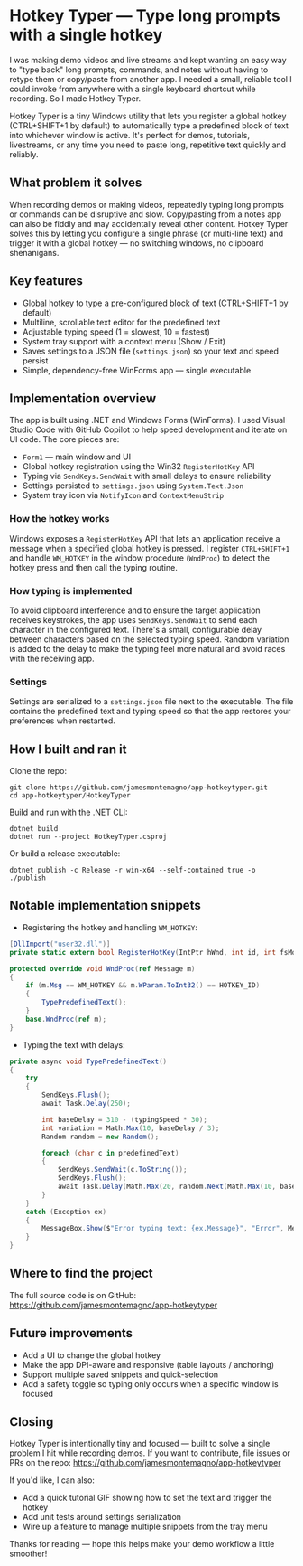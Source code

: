 # Hotkey Typer — Type long prompts with a single hotkey

I was making demo videos and live streams and kept wanting an easy way to "type back" long prompts, commands, and notes without having to retype them or copy/paste from another app. I needed a small, reliable tool I could invoke from anywhere with a single keyboard shortcut while recording. So I made Hotkey Typer.

Hotkey Typer is a tiny Windows utility that lets you register a global hotkey (CTRL+SHIFT+1 by default) to automatically type a predefined block of text into whichever window is active. It's perfect for demos, tutorials, livestreams, or any time you need to paste long, repetitive text quickly and reliably.

## What problem it solves

When recording demos or making videos, repeatedly typing long prompts or commands can be disruptive and slow. Copy/pasting from a notes app can also be fiddly and may accidentally reveal other content. Hotkey Typer solves this by letting you configure a single phrase (or multi-line text) and trigger it with a global hotkey — no switching windows, no clipboard shenanigans.

## Key features

- Global hotkey to type a pre-configured block of text (CTRL+SHIFT+1 by default)
- Multiline, scrollable text editor for the predefined text
- Adjustable typing speed (1 = slowest, 10 = fastest)
- System tray support with a context menu (Show / Exit)
- Saves settings to a JSON file (`settings.json`) so your text and speed persist
- Simple, dependency-free WinForms app — single executable

## Implementation overview

The app is built using .NET and Windows Forms (WinForms). I used Visual Studio Code with GitHub Copilot to help speed development and iterate on UI code. The core pieces are:

- `Form1` — main window and UI
- Global hotkey registration using the Win32 `RegisterHotKey` API
- Typing via `SendKeys.SendWait` with small delays to ensure reliability
- Settings persisted to `settings.json` using `System.Text.Json`
- System tray icon via `NotifyIcon` and `ContextMenuStrip`

### How the hotkey works

Windows exposes a `RegisterHotKey` API that lets an application receive a message when a specified global hotkey is pressed. I register `CTRL+SHIFT+1` and handle `WM_HOTKEY` in the window procedure (`WndProc`) to detect the hotkey press and then call the typing routine.

### How typing is implemented

To avoid clipboard interference and to ensure the target application receives keystrokes, the app uses `SendKeys.SendWait` to send each character in the configured text. There's a small, configurable delay between characters based on the selected typing speed. Random variation is added to the delay to make the typing feel more natural and avoid races with the receiving app.

### Settings

Settings are serialized to a `settings.json` file next to the executable. The file contains the predefined text and typing speed so that the app restores your preferences when restarted.

## How I built and ran it

Clone the repo:

    git clone https://github.com/jamesmontemagno/app-hotkeytyper.git
    cd app-hotkeytyper/HotkeyTyper

Build and run with the .NET CLI:

    dotnet build
    dotnet run --project HotkeyTyper.csproj

Or build a release executable:

    dotnet publish -c Release -r win-x64 --self-contained true -o ./publish

## Notable implementation snippets

- Registering the hotkey and handling `WM_HOTKEY`:

```csharp
[DllImport("user32.dll")]
private static extern bool RegisterHotKey(IntPtr hWnd, int id, int fsModifiers, int vk);

protected override void WndProc(ref Message m)
{
    if (m.Msg == WM_HOTKEY && m.WParam.ToInt32() == HOTKEY_ID)
    {
        TypePredefinedText();
    }
    base.WndProc(ref m);
}
```

- Typing the text with delays:

```csharp
private async void TypePredefinedText()
{
    try
    {
        SendKeys.Flush();
        await Task.Delay(250);

        int baseDelay = 310 - (typingSpeed * 30);
        int variation = Math.Max(10, baseDelay / 3);
        Random random = new Random();

        foreach (char c in predefinedText)
        {
            SendKeys.SendWait(c.ToString());
            SendKeys.Flush();
            await Task.Delay(Math.Max(20, random.Next(Math.Max(10, baseDelay - variation), baseDelay + variation)));
        }
    }
    catch (Exception ex)
    {
        MessageBox.Show($"Error typing text: {ex.Message}", "Error", MessageBoxButtons.OK, MessageBoxIcon.Error);
    }
}
```

## Where to find the project

The full source code is on GitHub: https://github.com/jamesmontemagno/app-hotkeytyper

## Future improvements

- Add a UI to change the global hotkey
- Make the app DPI-aware and responsive (table layouts / anchoring)
- Support multiple saved snippets and quick-selection
- Add a safety toggle so typing only occurs when a specific window is focused

## Closing

Hotkey Typer is intentionally tiny and focused — built to solve a single problem I hit while recording demos. If you want to contribute, file issues or PRs on the repo: https://github.com/jamesmontemagno/app-hotkeytyper

If you'd like, I can also:

- Add a quick tutorial GIF showing how to set the text and trigger the hotkey
- Add unit tests around settings serialization
- Wire up a feature to manage multiple snippets from the tray menu

Thanks for reading — hope this helps make your demo workflow a little smoother!